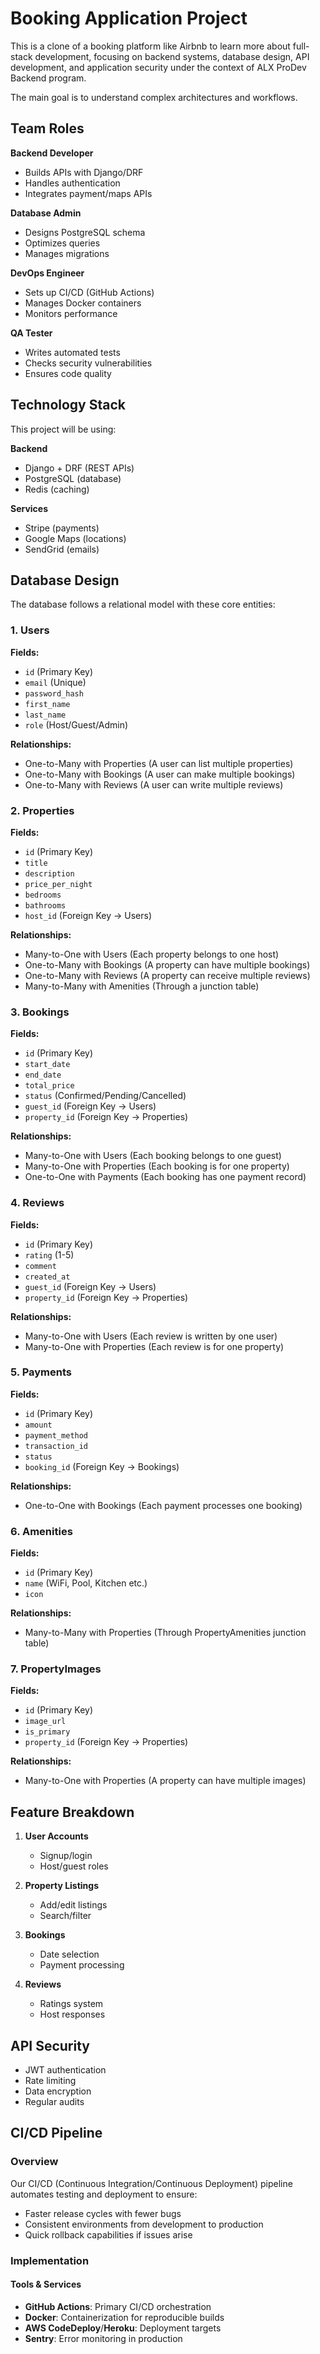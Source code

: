 # Booking Application Project

This is a clone of a booking platform like Airbnb to learn more about full-stack development, focusing on backend systems, database design, API development, and application security under the context of ALX ProDev Backend program.

The main goal is to understand complex architectures and workflows.

## Team Roles

**Backend Developer**  

- Builds APIs with Django/DRF  
- Handles authentication  
- Integrates payment/maps APIs  

**Database Admin**  

- Designs PostgreSQL schema  
- Optimizes queries  
- Manages migrations  

**DevOps Engineer**  

- Sets up CI/CD (GitHub Actions)  
- Manages Docker containers  
- Monitors performance  

**QA Tester**  

- Writes automated tests  
- Checks security vulnerabilities  
- Ensures code quality  

## Technology Stack

This project will be using:

**Backend**  

- Django + DRF (REST APIs)  
- PostgreSQL (database)  
- Redis (caching)  

**Services**  

- Stripe (payments)  
- Google Maps (locations)  
- SendGrid (emails)

## Database Design

The database follows a relational model with these core entities:

### 1. Users

**Fields:**

- `id` (Primary Key)
- `email` (Unique)
- `password_hash`
- `first_name`
- `last_name`
- `role` (Host/Guest/Admin)

**Relationships:**

- One-to-Many with Properties (A user can list multiple properties)
- One-to-Many with Bookings (A user can make multiple bookings)
- One-to-Many with Reviews (A user can write multiple reviews)

### 2. Properties

**Fields:**

- `id` (Primary Key)
- `title`
- `description`
- `price_per_night`
- `bedrooms`
- `bathrooms`
- `host_id` (Foreign Key → Users)

**Relationships:**

- Many-to-One with Users (Each property belongs to one host)
- One-to-Many with Bookings (A property can have multiple bookings)
- One-to-Many with Reviews (A property can receive multiple reviews)
- Many-to-Many with Amenities (Through a junction table)

### 3. Bookings

**Fields:**

- `id` (Primary Key)
- `start_date`
- `end_date`
- `total_price`
- `status` (Confirmed/Pending/Cancelled)
- `guest_id` (Foreign Key → Users)
- `property_id` (Foreign Key → Properties)

**Relationships:**

- Many-to-One with Users (Each booking belongs to one guest)
- Many-to-One with Properties (Each booking is for one property)
- One-to-One with Payments (Each booking has one payment record)

### 4. Reviews

**Fields:**

- `id` (Primary Key)
- `rating` (1-5)
- `comment`
- `created_at`
- `guest_id` (Foreign Key → Users)
- `property_id` (Foreign Key → Properties)

**Relationships:**

- Many-to-One with Users (Each review is written by one user)
- Many-to-One with Properties (Each review is for one property)

### 5. Payments

**Fields:**

- `id` (Primary Key)
- `amount`
- `payment_method`
- `transaction_id`
- `status`
- `booking_id` (Foreign Key → Bookings)

**Relationships:**

- One-to-One with Bookings (Each payment processes one booking)

### 6. Amenities

**Fields:**

- `id` (Primary Key)
- `name` (WiFi, Pool, Kitchen etc.)
- `icon`

**Relationships:**

- Many-to-Many with Properties (Through PropertyAmenities junction table)

### 7. PropertyImages

**Fields:**

- `id` (Primary Key)
- `image_url`
- `is_primary`
- `property_id` (Foreign Key → Properties)

**Relationships:**

- Many-to-One with Properties (A property can have multiple images)

## Feature Breakdown

1. **User Accounts**  
   - Signup/login  
   - Host/guest roles  

2. **Property Listings**  
   - Add/edit listings  
   - Search/filter  

3. **Bookings**  
   - Date selection  
   - Payment processing  

4. **Reviews**  
   - Ratings system  
   - Host responses  

## API Security

- JWT authentication  
- Rate limiting  
- Data encryption  
- Regular audits  

## CI/CD Pipeline

### Overview

Our CI/CD (Continuous Integration/Continuous Deployment) pipeline automates testing and deployment to ensure:  

- Faster release cycles with fewer bugs  
- Consistent environments from development to production  
- Quick rollback capabilities if issues arise  

### Implementation

#### Tools & Services

- **GitHub Actions**: Primary CI/CD orchestration  
- **Docker**: Containerization for reproducible builds  
- **AWS CodeDeploy**/**Heroku**: Deployment targets  
- **Sentry**: Error monitoring in production  
